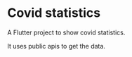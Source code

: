 # Covid statistics

A Flutter project to show covid statistics.

It uses public apis to get the data.
